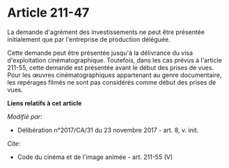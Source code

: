 # Article 211-47

La demande d'agrément des investissements ne peut être présentée initialement que par l'entreprise de production déléguée.

Cette demande peut être présentée jusqu'à la délivrance du visa d'exploitation cinématographique. Toutefois, dans les cas
prévus à l'article 211-55, cette demande est présentée avant le début des prises de vues. Pour les œuvres cinématographiques
appartenant au genre documentaire, les repérages filmés ne sont pas considérés comme début des prises de vues.

**Liens relatifs à cet article**

_Modifié par_:

  - Délibération n°2017/CA/31 du 23 novembre 2017 - art. 8, v. init.

_Cite_:

  - Code du cinéma et de l'image animée - art. 211-55 (V)
